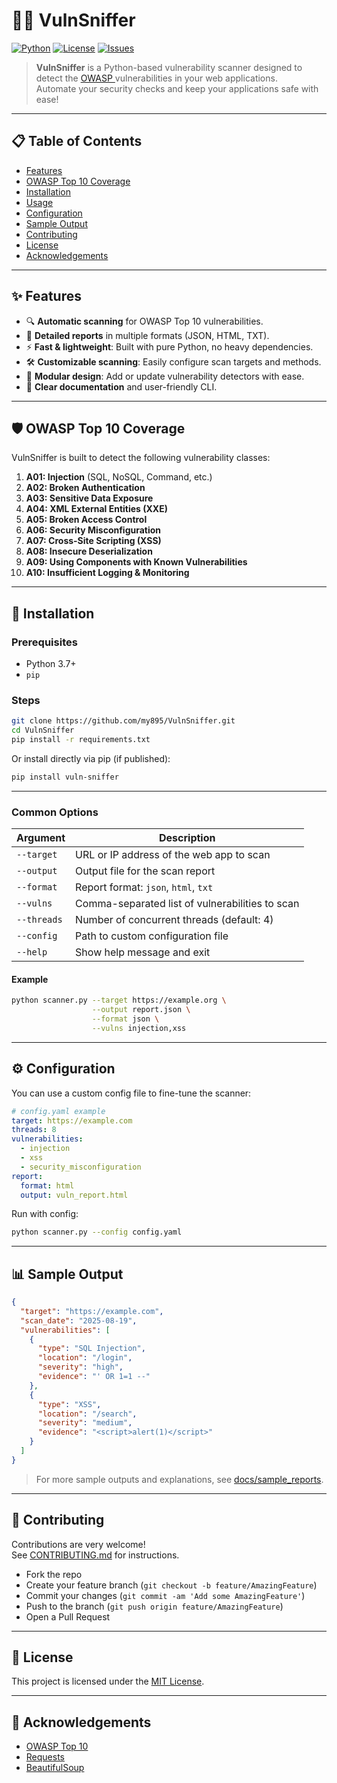 # 🕵️‍♂️ VulnSniffer

[![Python](https://img.shields.io/badge/Python-3.7%2B-blue?logo=python)](https://www.python.org/)
[![License](https://img.shields.io/github/license/my895/VulnSniffer)](LICENSE)
[![Issues](https://img.shields.io/github/issues/my895/VulnSniffer)](https://github.com/my895/VulnSniffer/issues)

> **VulnSniffer** is a Python-based vulnerability scanner designed to detect the [OWASP ](https://owasp.org/www-project-top-ten/) vulnerabilities in your web applications.  
> Automate your security checks and keep your applications safe with ease!

---

## 📋 Table of Contents

- [Features](#features)
- [OWASP Top 10 Coverage](#owasp-top-10-coverage)
- [Installation](#installation)
- [Usage](#usage)
- [Configuration](#configuration)
- [Sample Output](#sample-output)
- [Contributing](#contributing)
- [License](#license)
- [Acknowledgements](#acknowledgements)

---

## ✨ Features

- 🔍 **Automatic scanning** for OWASP Top 10 vulnerabilities.
- 📝 **Detailed reports** in multiple formats (JSON, HTML, TXT).
- ⚡ **Fast & lightweight**: Built with pure Python, no heavy dependencies.
- 🛠️ **Customizable scanning**: Easily configure scan targets and methods.
- 🧩 **Modular design**: Add or update vulnerability detectors with ease.
- 📑 **Clear documentation** and user-friendly CLI.

---
## 🛡️ OWASP Top 10 Coverage

VulnSniffer is built to detect the following vulnerability classes:

1. **A01: Injection** (SQL, NoSQL, Command, etc.)
2. **A02: Broken Authentication**
3. **A03: Sensitive Data Exposure**
4. **A04: XML External Entities (XXE)**
5. **A05: Broken Access Control**
6. **A06: Security Misconfiguration**
7. **A07: Cross-Site Scripting (XSS)**
8. **A08: Insecure Deserialization**
9. **A09: Using Components with Known Vulnerabilities**
10. **A10: Insufficient Logging & Monitoring**

---

## 🚀 Installation

### Prerequisites

- Python 3.7+
- `pip`

### Steps

```bash
git clone https://github.com/my895/VulnSniffer.git
cd VulnSniffer
pip install -r requirements.txt
```

Or install directly via pip (if published):

```bash
pip install vuln-sniffer
```

---


### Common Options

| Argument                  | Description                                      |
|---------------------------|--------------------------------------------------|
| `--target`                | URL or IP address of the web app to scan         |
| `--output`                | Output file for the scan report                  |
| `--format`                | Report format: `json`, `html`, `txt`             |
| `--vulns`                 | Comma-separated list of vulnerabilities to scan  |
| `--threads`               | Number of concurrent threads (default: 4)        |
| `--config`                | Path to custom configuration file                |
| `--help`                  | Show help message and exit                       |

#### Example

```bash
python scanner.py --target https://example.org \
                  --output report.json \
                  --format json \
                  --vulns injection,xss
```

---

## ⚙️ Configuration

You can use a custom config file to fine-tune the scanner:

```yaml
# config.yaml example
target: https://example.com
threads: 8
vulnerabilities:
  - injection
  - xss
  - security_misconfiguration
report:
  format: html
  output: vuln_report.html
```

Run with config:

```bash
python scanner.py --config config.yaml
```

---

## 📊 Sample Output

```json
{
  "target": "https://example.com",
  "scan_date": "2025-08-19",
  "vulnerabilities": [
    {
      "type": "SQL Injection",
      "location": "/login",
      "severity": "high",
      "evidence": "' OR 1=1 --"
    },
    {
      "type": "XSS",
      "location": "/search",
      "severity": "medium",
      "evidence": "<script>alert(1)</script>"
    }
  ]
}
```

> For more sample outputs and explanations, see [docs/sample_reports](docs/sample_reports).

---

## 🤝 Contributing

Contributions are very welcome!  
See [CONTRIBUTING.md](CONTRIBUTING.md) for instructions.

- Fork the repo
- Create your feature branch (`git checkout -b feature/AmazingFeature`)
- Commit your changes (`git commit -am 'Add some AmazingFeature'`)
- Push to the branch (`git push origin feature/AmazingFeature`)
- Open a Pull Request

---

## 📜 License

This project is licensed under the [MIT License](LICENSE).

---

## 🙏 Acknowledgements

- [OWASP Top 10](https://owasp.org/www-project-top-ten/)
- [Requests](https://docs.python-requests.org/)
- [BeautifulSoup](https://www.crummy.com/software/BeautifulSoup/)


